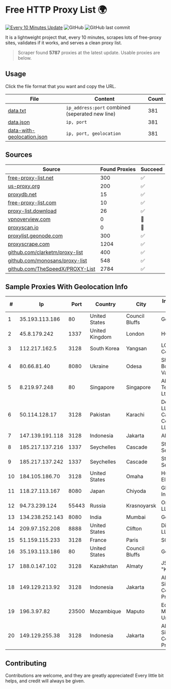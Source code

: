 
# Free HTTP Proxy List 🌍

[![Every 10 Minutes Update](https://github.com/mertguvencli/http-proxy-list/actions/workflows/main.yml/badge.svg?branch=main)](https://github.com/mertguvencli/http-proxy-list/actions/workflows/main.yml)
![GitHub](https://img.shields.io/github/license/mertguvencli/http-proxy-list)
![GitHub last commit](https://img.shields.io/github/last-commit/mertguvencli/http-proxy-list)

It is a lightweight project that, every 10 minutes, scrapes lots of free-proxy sites, validates if it works, and serves a clean proxy list.


> Scraper found **5787** proxies at the latest update. Usable proxies are below.

## Usage

Click the file format that you want and copy the URL.


|File|Content|Count|
|----|-------|-----|
|[data.txt](https://raw.githubusercontent.com/mertguvencli/http-proxy-list/main/proxy-list/data.txt)|`ip_address:port` combined (seperated new line)|381|
|[data.json](https://raw.githubusercontent.com/mertguvencli/http-proxy-list/main/proxy-list/data.json)|`ip, port`|381|
|[data-with-geolocation.json](https://raw.githubusercontent.com/mertguvencli/http-proxy-list/main/proxy-list/data-with-geolocation.json)|`ip, port, geolocation`|381|

## Sources

|Source|Found Proxies|Succeed|
|------|-------------|-------|
|[free-proxy-list.net](https://free-proxy-list.net)|300|✅|
|[us-proxy.org](https://www.us-proxy.org)|200|✅|
|[proxydb.net](http://proxydb.net)|15|✅|
|[free-proxy-list.com](https://free-proxy-list.com/?page=&port=&type%5B%5D=http&type%5B%5D=https&up_time=0&search=Search)|10|✅|
|[proxy-list.download](https://www.proxy-list.download/HTTP)|26|✅|
|[vpnoverview.com](https://vpnoverview.com/privacy/anonymous-browsing/free-proxy-servers)|0|🚫|
|[proxyscan.io](https://www.proxyscan.io)|0|🚫|
|[proxylist.geonode.com](https://proxylist.geonode.com/api/proxy-list?limit=300&page=1&sort_by=lastChecked&sort_type=desc&protocols=http,https)|300|✅|
|[proxyscrape.com](https://api.proxyscrape.com/v2/?request=displayproxies&protocol=http&timeout=10000&country=all&ssl=all&anonymity=all)|1204|✅|
|[github.com/clarketm/proxy-list](https://raw.githubusercontent.com/clarketm/proxy-list/master/proxy-list-raw.txt)|400|✅|
|[github.com/monosans/proxy-list](https://raw.githubusercontent.com/monosans/proxy-list/main/proxies/http.txt)|548|✅|
|[github.com/TheSpeedX/PROXY-List](https://raw.githubusercontent.com/TheSpeedX/PROXY-List/master/http.txt)|2784|✅|


## Sample Proxies With Geolocation Info

|#|Ip|Port|Country|City|Internet Service Provider|
|-|--|----|-------|----|-------------------------|
|1|35.193.113.186|80|United States|Council Bluffs|Google LLC|
|2|45.8.179.242|1337|United Kingdom|London|HOSTLAND|
|3|112.217.162.5|3128|South Korea|Yangsan|LG DACOM Corporation|
|4|80.66.81.40|8080|Ukraine|Odesa|Shulzhenko Bohdana Valentynivna|
|5|8.219.97.248|80|Singapore|Singapore|Alibaba (US) Technology Co., Ltd.|
|6|50.114.128.17|3128|Pakistan|Karachi|Delta Centric LLC, Comcast Cable Communications, LLC|
|7|147.139.191.118|3128|Indonesia|Jakarta|Alibaba.com LLC|
|8|185.217.137.216|1337|Seychelles|Cascade|Stallion Network Services Limited|
|9|185.217.137.242|1337|Seychelles|Cascade|Stallion Network Services Limited|
|10|184.105.186.70|3128|United States|Omaha|Hurricane Electric LLC|
|11|118.27.113.167|8080|Japan|Chiyoda|GMO Internet, Inc.|
|12|94.73.239.124|55443|Russia|Krasnoyarsk|Orion Telecom LLC|
|13|134.238.252.143|8080|India|Mumbai|Google LLC|
|14|209.97.152.208|8888|United States|Clifton|DigitalOcean, LLC|
|15|51.159.115.233|3128|France|Paris|SCALEWAY|
|16|35.193.113.186|80|United States|Council Bluffs|Google LLC|
|17|188.0.147.102|3128|Kazakhstan|Almaty|JSC "KazTransCom"|
|18|149.129.213.92|3128|Indonesia|Jakarta|Alibaba.com Singapore E-Commerce Private Limited|
|19|196.3.97.82|23500|Mozambique|Maputo|Eduardo Mondlane University|
|20|149.129.255.38|3128|Indonesia|Jakarta|Alibaba.com Singapore E-Commerce Private Limited|



## Contributing

Contributions are welcome, and they are greatly appreciated! Every
little bit helps, and credit will always be given.

